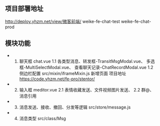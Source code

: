 ## 项目部署地址
http://deploy.yhzm.net/view/微客前端/ weike-fe-chat-test  weike-fe-chat-prod

## 模块功能
- 1. 聊天框 chat.vue 
      1.1 各类型消息、转发框-TransitMsgModal.vue、 多选框-MultiSelectModal.vue、 查看聊天记录-ChatRecordModal.vue
      1.2 侧边栏配置 src/mixin/iframeMixin.js 新增页面 项目地址 https://code.yhzm.net/fe-pro/stentor/
- 2. 输入框 meditor.vue 
      2.1 表情收藏发送、文件视频图片发送、
      2.2 群@、 消息引用
- 3. 消息发送、接收、撤回、分发等逻辑 src/store/message.js
- 4. 消息类型  src/class/Msg
